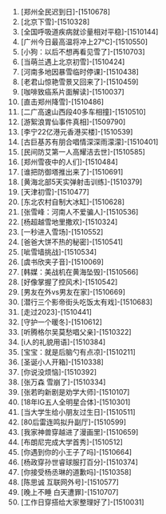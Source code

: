 
1. [郑州全民迟到日]-[1510678]
1. [北京下雪]-[1510328]
1. [全国呼吸道疾病就诊量相对平稳]-[1510144]
1. [广州今日最高温将冲上27℃]-[1510550]
1. [小狗：以后不想再看见雪了]-[1510703]
1. [当萌兰遇上北京初雪]-[1510424]
1. [河南多地因暴雪临时停课]-[1510438]
1. [老君山惊艳雪景又回来了]-[1510459]
1. [咖啡致癌系片面解读]-[1510037]
1. [直击郑州降雪]-[1510486]
1. [二广高速山西段40多车相撞]-[1510510]
1. [游絮浪胃仙事件真相]-[1509790]
1. [李宁22亿港元香港买楼]-[1510539]
1. [古巨基苏有朋合唱情深深雨濛濛]-[1510401]
1. [民间防艾第一人高耀洁去世]-[1510585]
1. [郑州雪夜中的人们]-[1510484]
1. [谁把防御塔推出来了]-[1510691]
1. [黄海北部5天实弹射击训练]-[1510379]
1. [天津初雪]-[1510477]
1. [东北农村自制大冰缸]-[1510628]
1. [张雪峰：河南人不爱骗人]-[1510536]
1. [杨超越雪地里撒欢]-[1510324]
1. [一秒进入雪场]-[1510552]
1. [爸爸大饼不热的秘密]-[1510541]
1. [呲雪墙挑战]-[1510534]
1. [虞书欣夹子音]-[1510069]
1. [韩媒：美战机在黄海坠毁]-[1510566]
1. [好像掌握了控风术]-[1510542]
1. [男友在外vs男友在家]-[1510669]
1. [潜行三个影帝街头吃饭太有戏]-[1510683]
1. [走过2023]-[1510441]
1. [守护一个暖冬]-[1510612]
1. [听腾格尔吴莫愁唱父亲]-[1510322]
1. [i人的礼貌用语]-[1510384]
1. [宝宝：就是后脑勺有点凉]-[1510211]
1. [圣诞小人开箱]-[1510338]
1. [你说没烦恼]-[1510392]
1. [张万森 雪崩了]-[1510334]
1. [张若昀新剧是劝学大师]-[1510107]
1. [18年IG五人全明星合体]-[1510301]
1. [当大学生给小朋友过生日]-[1510511]
1. [80后雷连鸣拟升副厅]-[1510599]
1. [我家神兽穿越进了漫画里]-[1510659]
1. [布朗尼完成大学首秀]-[1510512]
1. [你遇到你的小王子了吗]-[1510664]
1. [杨政穿孙世睿球服打百分]-[1510374]
1. [你接受杨丞琳的道歉吗]-[1510358]
1. [陈思诚 互联网外号]-[1510577]
1. [晚上不睡 白天遭罪]-[1510707]
1. [工作日穿搭给大家整理好了]-[1510031]